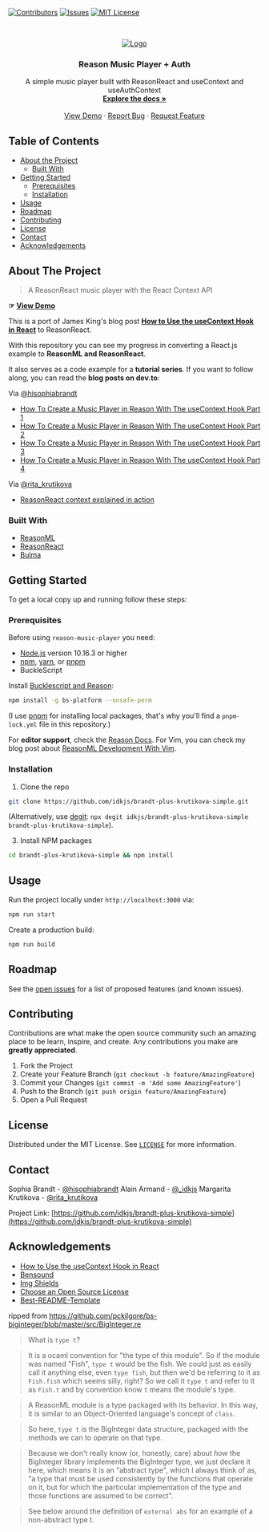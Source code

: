 <!-- PROJECT SHIELDS -->

[![Contributors][contributors-shield]][contributors-url]
[![Issues][issues-shield]][issues-url]
[![MIT License][license-shield]][license-url]

<!-- PROJECT LOGO -->
<br />
<p align="center">
  <a href="https://github.com/idkjs/brandt-plus-krutikova-simple">
    <img src="logo.png" alt="Logo">
  </a>

  <h3 align="center">Reason Music Player + Auth</h3>

  <p align="center">
    A simple music player built with ReasonReact and useContext and useAuthContext
    <br />
    <a href="https://github.com/idkjs/brandt-plus-krutikova-simple"><strong>Explore the docs »</strong></a>
    <br />
    <br />
    <a href="https://idkjs.github.io/brandt-plus-krutikova-simple/">View Demo</a>
    ·
    <a href="https://github.com/idkjs/brandt-plus-krutikova-simple/issues">Report Bug</a>
    ·
    <a href="https://github.com/idkjs/brandt-plus-krutikova-simple/issues">Request Feature</a>
  </p>
</p>

<!-- TABLE OF CONTENTS -->

## Table of Contents

- [About the Project](#about-the-project)
  - [Built With](#built-with)
- [Getting Started](#getting-started)
  - [Prerequisites](#prerequisites)
  - [Installation](#installation)
- [Usage](#usage)
- [Roadmap](#roadmap)
- [Contributing](#contributing)
- [License](#license)
- [Contact](#contact)
- [Acknowledgements](#acknowledgements)

<!-- ABOUT THE PROJECT -->

## About The Project

> A ReasonReact music player with the React Context API

**☞ [View Demo][demo]**

This is a port of James King's blog post **[How to Use the useContext Hook in React][upmostly]** to ReasonReact.

With this repository you can see my progress in converting a React.js example to **ReasonML and ReasonReact**.

It also serves as a code example for a **tutorial series**. If you want to follow along, you can read the **blog posts on dev.to**:

Via [@hisophiabrandt]

- [How To Create a Music Player in Reason With The useContext Hook Part 1](https://dev.to/sophiabrandt/how-to-create-a-music-player-in-reason-with-the-usecontext-hook-part-1-59dj)
- [How To Create a Music Player in Reason With The useContext Hook Part 2](https://dev.to/sophiabrandt/how-to-create-a-music-player-in-reason-with-the-usecontext-hook-part-2-3f4a)
- [How To Create a Music Player in Reason With The useContext Hook Part 3](https://dev.to/sophiabrandt/how-to-create-a-music-player-in-reason-with-the-usecontext-hook-part-3-2f0g)
- [How To Create a Music Player in Reason With The useContext Hook Part 4](https://dev.to/sophiabrandt/how-to-create-a-music-player-in-reason-with-the-usecontext-hook-part-4-2c9d)

Via [@rita_krutikova]

- [ReasonReact context explained in action](https://dev.to/margaretkrutikova/reason-react-context-explained-in-action-5eki)


### Built With

- [ReasonML](https://reasonml.github.io/)
- [ReasonReact](https://reasonml.github.io/reason-react/)
- [Bulma](https://bulma.io)

<!-- GETTING STARTED -->

## Getting Started

To get a local copy up and running follow these steps:

### Prerequisites

Before using `reason-music-player` you need:
- [Node.js](https://nodejs.org/en/) version 10.16.3 or higher
- [npm](https://www.npmjs.com/get-npm), [yarn](https://yarnpkg.com/), or [pnpm](https://pnpm.js.org/)
- BuckleScript

Install [Bucklescript and Reason](https://reasonml.github.io/docs/en/installation):

```sh
npm install -g bs-platform --unsafe-perm
```
(I use [pnpm](https://pnpm.js.org/) for installing local packages, that's why you'll find a `pnpm-lock.yml` file in this repository.)

For **editor support**, check the [Reason Docs](https://reasonml.github.io/docs/en/editor-plugins).
For Vim, you can check my blog post about [ReasonML Development With Vim](https://www.rockyourcode.com/reason-ml-development-with-vim).

### Installation

1. Clone the repo

```sh
git clone https://github.com/idkjs/brandt-plus-krutikova-simple.git
```

(Alternatively, use [degit](https://github.com/Rich-Harris/degit): `npx degit idkjs/brandt-plus-krutikova-simple brandt-plus-krutikova-simple`).

3. Install NPM packages

```sh
cd brandt-plus-krutikova-simple && npm install
```

<!-- USAGE EXAMPLES -->

## Usage

Run the project locally under `http://localhost:3000` via:

```sh
npm run start
```

Create a production build:

```sh
npm run build
```

<!-- ROADMAP -->

## Roadmap

See the [open issues](https://github.com/idkjs/brandt-plus-krutikova-simple/issues) for a list of proposed features (and known issues).

<!-- CONTRIBUTING -->

## Contributing

Contributions are what make the open source community such an amazing place to be learn, inspire, and create. Any contributions you make are **greatly appreciated**.

1. Fork the Project
2. Create your Feature Branch (`git checkout -b feature/AmazingFeature`)
3. Commit your Changes (`git commit -m 'Add some AmazingFeature'`)
4. Push to the Branch (`git push origin feature/AmazingFeature`)
5. Open a Pull Request

<!-- LICENSE -->

## License

Distributed under the MIT License. See [`LICENSE`](LICENSE.txt) for more information.

<!-- CONTACT -->

## Contact

Sophia Brandt - [@hisophiabrandt](https://twitter.com/hisophiabrandt)
Alain Armand - [@_idkjs](https://twitter.com/_idkjs)
Margarita Krutikova - [@rita_krutikova](https://twitter.com/rita_krutikova)

Project Link: [https://github.com/idkjs/brandt-plus-krutikova-simple](https://github.com/idkjs/brandt-plus-krutikova-simple)

<!-- ACKNOWLEDGEMENTS -->

## Acknowledgements

- [How to Use the useContext Hook in React][upmostly]
- [Bensound][bensound]
- [Img Shields](https://shields.io)
- [Choose an Open Source License](https://choosealicense.com)
- [Best-README-Template](https://github.com/othneildrew/Best-README-Template/blob/master/README.md)

<!-- MARKDOWN LINKS & IMAGES -->
<!-- https://www.markdownguide.org/basic-syntax/#reference-style-links -->

[contributors-shield]: https://img.shields.io/github/contributors/idkjs/brandt-plus-krutikova-simple.svg?style=flat-square
[contributors-url]: https://github.com/idkjs/brandt-plus-krutikova-simple/graphs/contributors
[issues-shield]: https://img.shields.io/github/issues/idkjs/brandt-plus-krutikova-simple.svg?style=flat-square
[issues-url]: https://github.com/idkjs/brandt-plus-krutikova-simple/issues
[license-shield]: https://img.shields.io/github/license/idkjsbrandt-plus-krutikova-simpler.svg?style=flat-square
[license-url]: https://github.com/idkjs/brandt-plus-krutikova-simple/blob/master/LICENSE.txt
[upmostly]: https://upmostly.com/tutorials/how-to-use-the-usecontext-hook-in-react
[bensound]: https://www.bensound.com/
[demo]: https://idkjs.github.io/brandt-plus-krutikova-simple/
[@hisophiabrandt]: https://twitter.com/hisophiabrandt
[@rita_krutikova]: https://twitter.com/rita_krutikova


ripped from https://github.com/pckilgore/bs-biginteger/blob/master/src/BigInteger.re

> What is `type t`?

> It is a ocaml convention for "the type of this module".  So if the module was named "Fish", `type t` would be the fish.  We could just as easily call it anything else, even `type fish`, but then we'd be referring to it as `Fish.fish` which seems silly, right? So we call it `type t` and refer to it as `Fish.t` and by convention know `t` means the module's type.

> A ReasonML module is a type packaged with its behavior.  In this way, it is similar to an Object-Oriented language's concept of `class`.

> So here, `type t` is the BigInteger data structure, packaged with the methods
 we can to operate on that type.

> Because we don't really know (or, honestly, care) about _how_ the BigInteger
 library implements the BigInteger type, we just declare it here, which means
 it is an "abstract type", which I always think of as, "a type that must be
 used consistently by the functions that operate on it, but for which the
 particular implementation of the type and those functions are assumed to be
 correct".

> See below around the definition of `external abs` for an example of a
 non-abstract type t.
